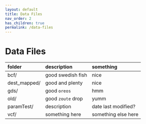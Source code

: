 ```yaml
---
layout: default
title: Data Files
nav_order: 2
has_children: true
permalink: /data-files
---
```


# Data Files

| folder        | description          | something |
|:-------------|:------------------|:------|
| bcf/           | good swedish fish | nice  |
| dest_mapped/ | good and plenty   | nice  |
| gds/           | good `oreos`      | hmm   |
| old/           | good `zoute` drop | yumm  |
| paramTest/      | description     | date last modified?  |
| vcf/  | something here  | something else here  |
